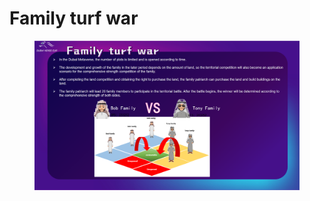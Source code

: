 # Family turf war

<figure><img src="../../.gitbook/assets/page21 (2).png" alt=""><figcaption></figcaption></figure>

